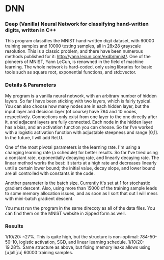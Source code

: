 # DNN
### Deep (Vanilla) Neural Network for classifying hand-written digits, written in C++
This program classifies the MNIST hand-written digit dataset, with 60000 training samples and 10000 testing samples, all in 28x28 grayscale resolution. This is a classic problem, and there have been numerous methods published for it: http://yann.lecun.com/exdb/mnist/. One of the pioneers of MNIST, Yann LeCun, is renowned in the field of machine learning. The whole network is hard-coded, only using libraries for basic tools such as square root, exponential functions, and std::vector. 
### Details & Parameters
My program is a vanilla neural network, with an arbitrary number of hidden layers. So far I have been sticking with two layers, which is fairly typical. You can also choose how many nodes are in each hidden layer, but the input layer and decision layer (of course) have 784 and 10 nodes, respectively. Connections only exist from one layer to the one directly after it, and adjacent layers are fully connected. Each node in the hidden layer has a bias, and an activation function you can choose. So far I've worked with a logistic activation function with adjustable steepness and range [0,1]. In the future, I will add ReLU. 

One of the most pivotal parameters is the learning rate. I'm using a changing learning rate (a schedule) for better results. So far I've tried using a constant rate, exponentially decaying rate, and linearly decaying rate. The linear method works the best: it starts at a high rate and decreases linearly until a certain lower bound; the initial value, decay slope, and lower bound are all controlled with constants in the code.

Another parameter is the batch size. Currently it's set at 1 for stochastic gradient descent. Also, using more than 15000 of the training sample leads to some memory allocation issues, and as soon as I sort that out I will mess with mini-batch gradient descent. 

You must run the program in the same direcoty as all of the data files. You can find them on the MNIST website in zipped form as well.

### Results
1/10/20: ~27%. This is quite high, but the structure is non-optimal: 784-50-50-10, logistic activation, SGD, and linear learning schedule.
1/10/20: 19.28%. Same structure as above, but fixing memory leaks allows using [u]all[/u] 60000 training samples.
